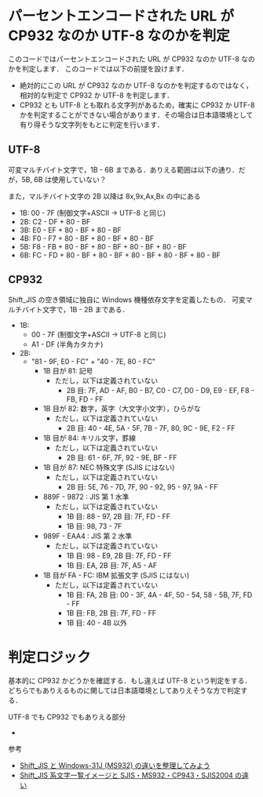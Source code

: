 # パーセントエンコードされた URL が CP932 なのか UTF-8 なのかを判定

このコードではパーセントエンコードされた URL が CP932 なのか UTF-8 なのかを判定します．
このコードでは以下の前提を設けます．

- 絶対的にこの URL が CP932 なのか UTF-8 なのかを判定するのではなく，相対的な判定で CP932 か UTF-8 を判定します．
- CP932 とも UTF-8 とも取れる文字列があるため，確実に CP932 か UTF-8 かを判定することができない場合があります．その場合は日本語環境として有り得そうな文字列をもとに判定を行います．

## UTF-8

可変マルチバイト文字で，1B - 6B まである．ありえる範囲は以下の通り．だが，5B, 6B は使用していない？

また，マルチバイト文字の 2B 以降は 8x,9x,Ax,Bx の中にある

- 1B: 00 - 7F (制御文字+ASCII → UTF-8 と同じ)
- 2B: C2 - DF + 80 - BF
- 3B: E0 - EF + 80 - BF + 80 - BF
- 4B: F0 - F7 + 80 - BF + 80 - BF + 80 - BF
- 5B: F8 - FB + 80 - BF + 80 - BF + 80 - BF + 80 - BF
- 6B: FC - FD + 80 - BF + 80 - BF + 80 - BF + 80 - BF + 80 - BF

## CP932

Shift_JIS の空き領域に独自に Windows 機種依存文字を定義したもの．
可変マルチバイト文字で，1B - 2B まである．

- 1B:
  - 00 - 7F (制御文字+ASCII → UTF-8 と同じ)
  - A1 - DF (半角カタカナ)
- 2B:
  - "81 - 9F, E0 - FC" + "40 - 7E, 80 - FC"
    - 1B 目が 81: 記号
      - ただし，以下は定義されていない
        - 2B 目: 7F, AD - AF, B0 - B7, C0 - C7, D0 - D9, E9 - EF, F8 - FB, FD - FF
    - 1B 目が 82: 数字，英字（大文字小文字），ひらがな
      - ただし，以下は定義されていない
        - 2B 目: 40 - 4E, 5A - 5F, 7B - 7F, 80, 9C - 9E, F2 - FF
    - 1B 目が 84: キリル文字，罫線
      - ただし，以下は定義されていない
        - 2B 目: 61 - 6F, 7F, 92 - 9E, BF - FF
    - 1B 目が 87: NEC 特殊文字 (SJIS にはない)
      - ただし，以下は定義されていない
        - 2B 目: 5E, 76 - 7D, 7F, 90 - 92, 95 - 97, 9A - FF
    - 889F - 9872 : JIS 第 1 水準
      - ただし，以下は定義されていない
        - 1B 目: 88 - 97, 2B 目: 7F, FD - FF
        - 1B 目: 98, 73 - 7F
    - 989F - EAA4 : JIS 第 2 水準
      - ただし，以下は定義されていない
        - 1B 目: 98 - E9, 2B 目: 7F, FD - FF
        - 1B 目: EA, 2B 目: 7F, A5 - AF
    - 1B 目が FA - FC: IBM 拡張文字 (SJIS にはない)
      - ただし，以下は定義されていない
        - 1B 目: FA, 2B 目: 00 - 3F, 4A - 4F, 50 - 54, 58 - 5B, 7F, FD - FF
        - 1B 目: FB, 2B 目: 7F, FD - FF
        - 1B 目: 40 - 4B 以外

# 判定ロジック

基本的に CP932 かどうかを確認する．もし違えば UTF-8 という判定をする．
どちらでもありえるものに関しては日本語環境としてありえそうな方で判定する．

UTF-8 でも CP932 でもありえる部分

-

参考

- [Shift_JIS と Windows-31J (MS932) の違いを整理してみよう](https://weblabo.oscasierra.net/shift_jis-windows31j/)
- [Shift_JIS 系文字一覧イメージと SJIS・MS932・CP943・SJIS2004 の違い](https://tools.m-bsys.com/ex/sjis.php)
